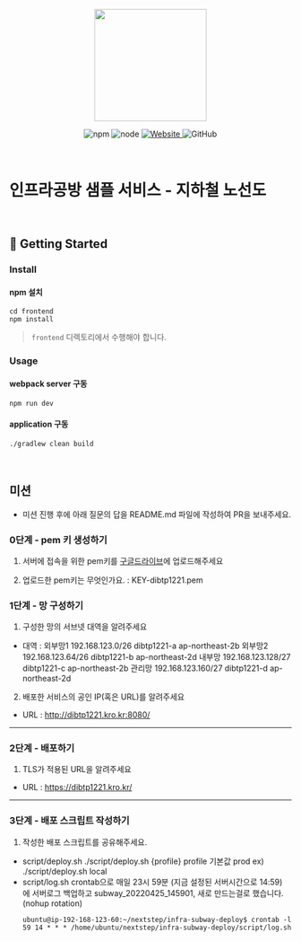 <p align="center">
    <img width="200px;" src="https://raw.githubusercontent.com/woowacourse/atdd-subway-admin-frontend/master/images/main_logo.png"/>
</p>
<p align="center">
  <img alt="npm" src="https://img.shields.io/badge/npm-%3E%3D%205.5.0-blue">
  <img alt="node" src="https://img.shields.io/badge/node-%3E%3D%209.3.0-blue">
  <a href="https://edu.nextstep.camp/c/R89PYi5H" alt="nextstep atdd">
    <img alt="Website" src="https://img.shields.io/website?url=https%3A%2F%2Fedu.nextstep.camp%2Fc%2FR89PYi5H">
  </a>
  <img alt="GitHub" src="https://img.shields.io/github/license/next-step/atdd-subway-service">
</p>

<br>

# 인프라공방 샘플 서비스 - 지하철 노선도

<br>

## 🚀 Getting Started

### Install
#### npm 설치
```
cd frontend
npm install
```
> `frontend` 디렉토리에서 수행해야 합니다.

### Usage
#### webpack server 구동
```
npm run dev
```
#### application 구동
```
./gradlew clean build
```
<br>

## 미션

* 미션 진행 후에 아래 질문의 답을 README.md 파일에 작성하여 PR을 보내주세요.

### 0단계 - pem 키 생성하기

1. 서버에 접속을 위한 pem키를 [구글드라이브](https://drive.google.com/drive/folders/1dZiCUwNeH1LMglp8dyTqqsL1b2yBnzd1?usp=sharing)에 업로드해주세요

2. 업로드한 pem키는 무엇인가요.
   : KEY-dibtp1221.pem

### 1단계 - 망 구성하기
1. 구성한 망의 서브넷 대역을 알려주세요
- 대역 : 
  외부망1 192.168.123.0/26   dibtp1221-a ap-northeast-2b
  외부망2 192.168.123.64/26  dibtp1221-b ap-northeast-2d
  내부망  192.168.123.128/27 dibtp1221-c ap-northeast-2b
  관리망  192.168.123.160/27 dibtp1221-d ap-northeast-2d

2. 배포한 서비스의 공인 IP(혹은 URL)를 알려주세요

- URL : http://dibtp1221.kro.kr:8080/



---

### 2단계 - 배포하기
1. TLS가 적용된 URL을 알려주세요

- URL : https://dibtp1221.kro.kr/

---

### 3단계 - 배포 스크립트 작성하기

1. 작성한 배포 스크립트를 공유해주세요.

- script/deploy.sh
    ./script/deploy.sh {profile}
    profile 기본값 prod
    ex) ./script/deploy.sh local
- script/log.sh
    crontab으로 매일 23시 59분 (지금 설정된 서버시간으로 14:59) 에
    서버로그 백업하고 subway_20220425_145901, 새로 만드는걸로 했습니다. (nohup rotation)
    ```shell
    ubuntu@ip-192-168-123-60:~/nextstep/infra-subway-deploy$ crontab -l
    59 14 * * * /home/ubuntu/nextstep/infra-subway-deploy/script/log.sh
    ```

